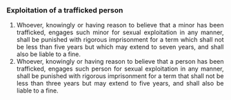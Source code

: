 ### Exploitation of a trafficked person

1. <div style="text-align: justify"> Whoever, knowingly or having reason to believe that a minor has been trafficked, engages such minor for sexual exploitation in any manner, shall be punished with rigorous imprisonment for a term which shall not be less than five years but which may extend to seven years, and shall also be liable to a fine.
2. <div style="text-align: justify"> Whoever, knowingly or having reason to believe that a person has been trafficked, engages such person for sexual exploitation in any manner, shall be punished with rigorous imprisonment for a term that shall not be less than three years but may extend to five years, and shall also be liable to a fine.
